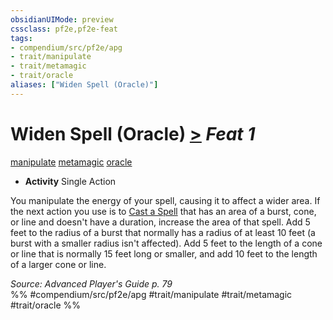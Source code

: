 ```yaml
---
obsidianUIMode: preview
cssclass: pf2e,pf2e-feat
tags:
- compendium/src/pf2e/apg
- trait/manipulate
- trait/metamagic
- trait/oracle
aliases: ["Widen Spell (Oracle)"]
---
```

# Widen Spell (Oracle)  [>](../../rules/core-rulebook/chapter-9-playing-the-game.md#Actions "Single Action") *Feat 1*  
[manipulate](../../rules/traits/manipulate.md)  [metamagic](../../rules/traits/metamagic.md)  [oracle](../../rules/traits/oracle-apg.md)  

- **Activity** Single Action

You manipulate the energy of your spell, causing it to affect a wider area. If the next action you use is to [Cast a Spell](../../rules/actions/cast-a-spell.md) that has an area of a burst, cone, or line and doesn't have a duration, increase the area of that spell. Add 5 feet to the radius of a burst that normally has a radius of at least 10 feet (a burst with a smaller radius isn't affected). Add 5 feet to the length of a cone or line that is normally 15 feet long or smaller, and add 10 feet to the length of a larger cone or line.

*Source: Advanced Player's Guide p. 79*  
%% #compendium/src/pf2e/apg #trait/manipulate #trait/metamagic #trait/oracle %%